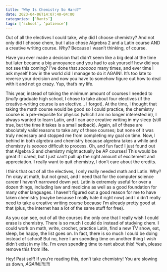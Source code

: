 ```yaml
---
title: "Why Is Chemistry So Hard?"
date: 2023-04-06T14:07:40-04:00
categories: [‘Rants’]
tags: [‘school’, ‘patience’]
---
```

Out of all the electives I could take, why did I choose chemistry? And not only did I choose chem, but I also chose Algrebra 2 and a Latin course AND a creative writing course. _Why?_ Because I wasn’t thinking, of course.

Have you ever made a decision that didn’t seem like a big deal at the time but later became a big annoyance and you had to ask yourself how did you not see this coming? I’ve done that _soooooo_ many times, and ever time I ask myself how in the world did I manage to do it AGAIN!. It’s too late to reverse your decision and now you have to somehow figure out how to deal with it and not go crazy. Yup, that’s my life.

This year, instead of taking the minimum amount of courses I needed to _finally_ graduate high school, I chose to take about four electives (if the creative-writing course is an elective... I forgot). At the time, I thought that taking the math course would be good so I could practice, the chemistry course is a pre-requisite for physics (which I am no longer interested in), I always wanted to learn Latin, and I can ace creative writing in my sleep (still true, but the time it takes is a small setback). Again, all of these are absolutely valid reasons to take any of these courses; but none of it was truly necessary and stopped me from completing my goal on time. Now, I behind in both algrebra and chemistry because algrebra takes a while and chemistry is _sooooo_ difficult to process. Oh, and fun fact! I just found out that Algebra 2 and chemistry might actually be AP courses! This would be great if I cared, but I just can’t pull up the right amount of excitement and appreciation. I really want to quit chemistry, I don’t care about the credits.

I think that out of all the electives, I only really needed math and Latin. Why? I’m okay at math, but not great, and I need that for the computer science career I haven’t narrowed down yet. Latin is extremely useful for over a dozen things, including law and medicine as well as a good foundation for many other languages. I haven’t figured out a good reason for me to have taken chemistry (maybe because I really hate it right now) and I didn’t really need to take a creative writing course because I’m already pretty good at that (plus, the internet has a lot of the same stuff for free).

As you can see, out of all the courses the only one that I really wish I could erase is chemistry. There is so much I could do instead of studying chem. I could work on math, write, crochet, practice Latin, find a new TV show, eat, sleep, be happy, the list goes on. In fact, there is so much I could be doing instead of school! But no, here I am spending time on another thing I wish didn’t exist in my life. I’m even spending time to rant about this! Yeah, please remove this from life.

Hey! Past self! If you’re reading this, don’t take chemistry! You are slowing us down, _AGAIN!!!!!!!!!_
